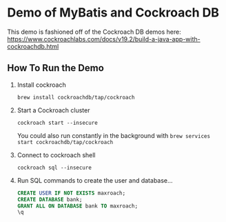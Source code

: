 # Demo of MyBatis and Cockroach DB

This demo is fashioned off of the Cockroach DB demos here: https://www.cockroachlabs.com/docs/v19.2/build-a-java-app-with-cockroachdb.html

## How To Run the Demo

1. Install cockroach

   `brew install cockroachdb/tap/cockroach`

1. Start a Cockroach cluster

   `cockroach start --insecure`

   You could also run constantly in the background with `brew services start cockroachdb/tap/cockroach`

1. Connect to cockroach shell

   `cockroach sql --insecure`

1. Run SQL commands to create the user and database...

   ```sql
   CREATE USER IF NOT EXISTS maxroach;
   CREATE DATABASE bank;
   GRANT ALL ON DATABASE bank TO maxroach;
   \q
   ```
